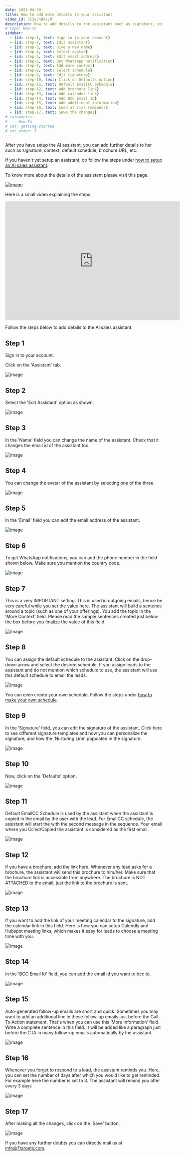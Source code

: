 ```yaml
---
date: 2021-04-30
title: How to add more details to your assistant
video_id: JC2yJnBXzLM
description: How to add details to the assistant such as signature, context, default schedule, brochure url, etc.
# type: How-to
sidebar:
  - {id: step-1, text: Sign in to your account}
  - {id: step-2, text: Edit assistant}
  - {id: step-3, text: Give a new name}
  - {id: step-4, text: Select avatar}
  - {id: step-5, text: Edit email address}
  - {id: step-6, text: Get WhatsApp notification}
  - {id: step-7, text: Add more context}
  - {id: step-8, text: Select schedule}
  - {id: step-9, text: Edit signature}
  - {id: step-10, text: Click on Defaults option}
  - {id: step-11, text: Default EmailCC Schedule}
  - {id: step-12, text: Add brochure link}
  - {id: step-13, text: Add calendar link}
  - {id: step-14, text: Add BCC Email Id}
  - {id: step-15, text: Add additional information}
  - {id: step-16, text: Lead at risk reminder}
  - {id: step-17, text: Save the changes}  
# categories:
#   - How-To
# set: getting-started
# set_order: 3
---
```


After you have setup the AI assistant, you can add further details to her such as signature, context, default schedule, brochure URL, etc.


If you haven't yet setup an assistant, do follow the steps under [how to setup an AI sales assistant](https://help.7targets.ai/how-to-setup-ai-sales-assistant/).

To know more about the details of the assistant please visit this page.

[![image](../../images/details-of-assistant-btn.png)](https://help.7targets.ai/getting-responses/assistant-details/#assistant-default)


Here is a small video explaining the steps.

<div class="video-container">
    <iframe src="https://www.youtube.com/embed/ELaE7f0mi4A" height="380" width="560" 
    allow="autoplay; encrypted-media"
    frameborder="0">
    </iframe>
</div>


Follow the steps below to add details to the AI sales assistant.

## Step 1

Sign in to your account. 

Click on the 'Assistant' tab.

![image](../../images/lead-nurturing-1.png)


## Step 2

Select the 'Edit Assistant' option as shown.

![image](../../images/details-of-assistant-2.png)


## Step 3

In the 'Name' field you can change the name of the assistant. Check that it changes the email id of the assistant too.

![image](../../images/details-of-assistant-3.png)


## Step 4

You can change the avatar of the assistant by selecting one of the three.

![image](../../images/details-of-assistant-4.png)


## Step 5

In the 'Email' field you can edit the email address of the assistant.

![image](../../images/details-of-assistant-5.png)


## Step 6

To get WhatsApp notifications, you can add the phone number in the field shown below. Make sure you mention the country code.

![image](../../images/details-of-assistant-6.png)


## Step 7

This is a very IMPORTANT setting. This is used in outgoing emails, hence be very careful while you set the value here. The assistant will build a sentence around a topic (such as one of your offerings). You add the topic in the ‘More Context’ field. Please read the sample sentences created just below the box before you finalize the value of this field.

![image](../../images/details-of-assistant-7.png)


## Step 8

You can assign the default schedule to the assistant. Click on the drop-down arrow and select the desired schedule. If you assign leads to the assistant and do not mention which schedule to use, the assistant will use this default schedule to email the leads. 

![image](../../images/details-of-assistant-8.png)

You can even create your own schedule. Follow the steps under [how to make your own schedule](https://help.7targets.ai/how-to-schedule-followups/).

## Step 9

In the ‘Signature’ field, you can edit the signature of the assistant. Click here to see different signature templates and how you can personalize the signature, and how the 'Nurturing Line' populated in the signature. 

![image](../../images/details-of-assistant-9.png)

## Step 10

Now, click on the 'Defaults' option.

![image](../../images/details-of-assistant-10.png)

## Step 11

Default EmailCC Schedule is used by the assistant when the assistant is copied in the email by the user with the lead. For EmailCC schedule, the  assistant will start the with the second message in the sequence. Your email where you Cc’ed/Copied the assistant is considered as the first email.

![image](../../images/details-of-assistant-11.png)

## Step 12

If you have a brochure, add the link here. Whenever any lead asks for a brochure, the assistant will send this brochure to him/her. Make sure that the brochure link is accessible from anywhere. The brochure is NOT ATTACHED to the email, just the link to the brochure is sent.  

![image](../../images/details-of-assistant-12.png)

## Step 13

If you want to add the link of your meeting calendar to the signature, add the calendar link in this field. Here is how you can setup Calendly and Hubspot meeting links, which makes it easy for leads to choose a meeting time with you. 

![image](../../images/details-of-assistant-13.png)

## Step 14

In the 'BCC Email Id' field, you can add the email id you want to bcc to.

![image](../../images/details-of-assistant-14.png)


## Step 15

Auto-generated follow-up emails are short and quick. Sometimes you may want to add an additional line in these follow-up emails just before the Call To Action statement. That's when you can use this ‘More Information’ field. Write a complete sentence in this field. It will be added like a paragraph just before the CTA in many follow-up emails automatically by the assistant. 

![image](../../images/details-of-assistant-15.png)

## Step 16

Whenever you forget to respond to a lead, the assistant reminds you. Here, you can set the number of days after which you would like to get reminded. For example here the number is set to 3. The assistant will remind you after every 3 days

![image](../../images/details-of-assistant-16.png)


## Step 17

After making all the changes, click on the 'Save' button.

![image](../../images/details-of-assistant-17.png)

If you have any further doubts you can directly mail us at info@7targets.com.